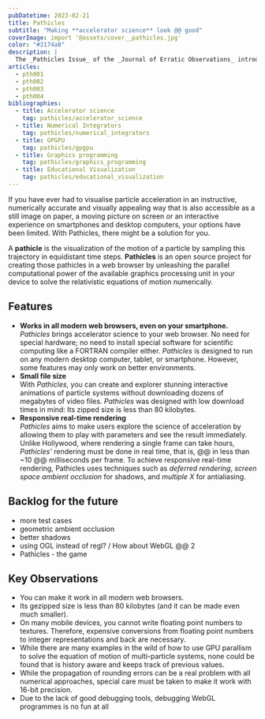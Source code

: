 ```yaml
---
pubDatetime: 2023-02-21
title: Pathicles
subtitle: "Making **accelerator science** look @@ good"
coverImage: import '@assets/cover__pathicles.jpg'
color: "#2174a8"
description: |
  The _Pathicles Issue_ of the _Journal of Erratic Observations_ introduces an open-source visualization framework for the movement of charged particles in electromagnetic fields.
articles:
  - pth001
  - pth002
  - pth003
  - pth004
bibliographies:
  - title: Accelerator science
    tag: pathicles/accelerator_science
  - title: Numerical Integrators
    tag: pathicles/numerical_integrators
  - title: GPGPU
    tag: pathicles/gpgpu
  - title: Graphics programming
    tag: pathicles/graphics_programming
  - title: Educational Visualization
    tag: pathicles/educational_visualization
---
```


If you have ever had to visualise particle acceleration in an instructive, numerically accurate and visually appealing way that is also accessible as a still image on paper, a moving picture on screen or an interactive experience on smartphones and desktop computers, your options have been limited. With Pathicles, there might be a solution for you.

A **pathicle** is the visualization of the motion of a particle by sampling this trajectory in equidistant time steps. **Pathicles** is an open source project for creating those pathicles in a web browser by unleashing the parallel computational power of the available graphics processing unit in your device to solve the relativistic equations of motion numerically.

## Features

- **Works in all modern web browsers, even on your smartphone.** _Pathicles_ brings accelerator science to your web browser. No need for special hardware; no need to install special software for scientific computing like a FORTRAN compiler either. _Pathicles_ is designed to run on any modern desktop computer, tablet, or smartphone. However, some features may only work on better environments.
- **Small file size**<br>With _Pathicles_, you can create and explorer stunning interactive animations of particle systems without downloading dozens of megabytes of video files. _Pathicles_ was designed with low download times in mind: Its zipped size is less than 80 kilobytes.
- **Responsive real-time rendering**<br>_Pathicles_ aims to make users explore the science of acceleration by allowing them to play with parameters and see the result immediately. Unlike Hollywood, where rendering a single frame can take hours, _Pathicles'_ rendering must be done in real time, that is, @@ in less than \~10 @@ milliseconds per frame. To achieve responsive real-time rendering, Pathicles uses techniques such as _deferred rendering_, _screen space ambient occlusion_ for shadows, and _multiple X_ for antialiasing.

## Backlog for the future

- more test cases
- geometric ambient occlusion
- better shadows
- using OGL instead of regl? / How about WebGL @@ 2
- Pathicles - the game

## Key Observations

- You can make it work in all modern web browsers.
- Its gezipped size is less than 80 kilobytes (and it can be made even much smaller).
- On many mobile devices, you cannot write floating point numbers to textures. Therefore, expensive conversions from floating point numbers to integer representations and back are necessary.
- While there are many examples in the wild of how to use GPU parallism to solve the equation of motion of multi-particle systems, none could be found that is history aware and keeps track of previous values.
- While the propagation of rounding errors can be a real problem with all numerical approaches, special care must be taken to make it work with 16-bit precision.
- Due to the lack of good debugging tools, debugging WebGL programmes is no fun at all
